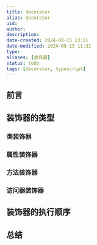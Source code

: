 ```yaml
---
title: decorator
alias: decorator
uid: 
author: 
description: 
date-created: 2024-08-15 13:21
date-modified: 2024-09-13 11:31
type: 
aliases: [装饰器]
status: todo
tags: [decorator, typescript]
---
```


## 前言

## 装饰器的类型

### 类装饰器

### 属性装饰器

### 方法装饰器

### 访问器装饰器

## 装饰器的执行顺序

## 总结
